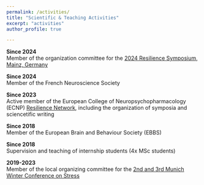 ```yaml
---
permalink: /activities/
title: "Scientific & Teaching Activities"
excerpt: "activities"
author_profile: true

---
```




**Since 2024** \
Member of the organization committee for the [2024 Resilience Symposium, Mainz, Germany](https://lir-mainz.de/resilience2024-program-committee-and-scientific-partners)

**Since 2024** \
Member of the French Neuroscience Society

**Since 2023** \
Active member of the European College of Neuropsychopharmacology (ECNP) [Resilience Network](https://www.ecnp.eu/research-innovation/networks-thematic-working-groups/list-ecnp-networks/resilience/), including the organization of symposia and sciencetific writing

**Since 2018** \
Member of the European Brain and Behaviour Society (EBBS)

**Since 2018** \
Supervision and teaching of internship students (4x MSc students)

**2019-2023** \
Member of the local organizing committee for the [2nd and 3rd Munich Winter Conference on Stress](https://www.psych.mpg.de/2494849/the-3rd-munich-winter-conference-on-stress)




